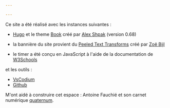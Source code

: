 ```yaml
---

---
```




Ce site a été réalisé avec les instances suivantes : 

- [Hugo](https://gohugo.io/) et le theme [Book](https://themes.gohugo.io/hugo-book/) créé par [Alex Shpak](https://github.com/alex-shpak/) (version 0.68)

- la bannière du site provient du [Peeled Text Transforms](https://codepen.io/Moiety/pen/OPPKMr) créé par [Zoë Bijl](https://codepen.io/Moiety)

- le timer a été conçu en JavaScript à l'aide de la documentation de [W3Schools](https://www.w3schools.com/js/default.asp)

et les outils : 

- [VsCodium]() 
- [Github]() 

M'ont aidé à construire cet espace : Antoine Fauchié et son carnet numérique [quaternum](https://www.quaternum.net/).


